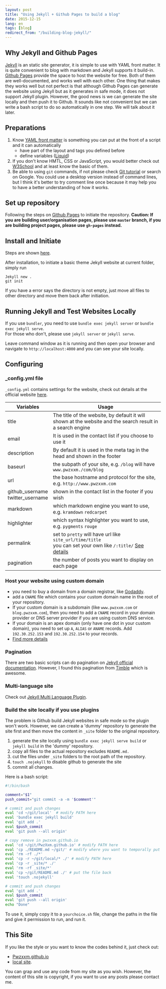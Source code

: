 ```yaml
---
layout: post
title: "Using Jekyll + Github Pages to build a blog"
date: 2015-12-15
lang: en
tags: [blog]
redirect_from: "/building-blog-jekyll/"
---
```


## Why Jekyll and Github Pages
[Jekyll](https://jekyllrb.com/) is an static site generator, it is simple to use with YAML front matter. It is quite convenient to blog with markdown and Jekyll supports it build-in. [Github Pages](https://pages.github.com/) provide the space to host the website for free. Both of them are well-documented, and works well with each other. One thing that makes they works well but not perfect is that although Github Pages can generate the website using Jekyll but as it generates in safe mode, it does not support Jekyll plugin. However, the good news is we can generate the site locally and then push it to Github. It sounds like not convenient but we can write a bash script to do so automatically in one step. We will talk about it later.


## Preparations
1. Know [YAML front matter](http://jekyllrb.com/docs/frontmatter/) is something you can put at the front of a script and it can automatically
    - have part of the layout and tags you defined before
    - define variables ([Liquid](http://liquidmarkup.org/))
2. If you don't know HMTL, CSS or JavaScript, you would better check out [W3School](http://www.w3schools.com/) and at least know the basic of them.
3. Be able to using `git` commands, if not please check [Git tutorial](http://rogerdudler.github.io/git-guide/) or search on Google. You could use a desktop version instead of command lines, but I think it's better to try comment line once because it may help you to have a better understanding of how it works.

## Set up repository
Following the steps on [Github Pages](https://pages.github.com/) to initiate the repository. **Caution: If you are building user/organisation pages, please use `master` branch, if you are building project pages, please use `gh-pages` instead.**

## Install and Initiate
Steps are shown [here](https://help.github.com/articles/using-jekyll-with-pages/).

After installation, to initiate a basic theme Jekyll website at current folder, simply run

```
Jekyll new .
git init
```

If you have a error says the directory is not empty, just move all files to other directory and move them back after initiation.

## Running Jekyll and Test Websites Locally
If you use `bundler`, you need to use `bundle exec jekyll server` or `bundle exec jekyll serve`.<br>For those who don't, please use `jekyll server` or `jekyll serve`.

Leave command window as it is running and then open your browser and navigate to `http://localhost:4000` and you can see your site locally.

## Configuring
### \_config.yml file
`_config.yml` contains settings for the website, check out details at the official website [here](http://jekyllrb.com/docs/configuration/).

Variables | Usage
---|---
title | The title of the website, by default it will shown at the website and the search result in a search engine
email | It is used in the contact list if you choose to use it
description | By default it is used in the meta tag in the head and shown in the footer
baseurl | the subpath of your site, e.g. `/blog` will have `www.pwzxxm./com/blog`
url | the base hostname and protocol for the site, e.g. `http://www.pwzxxm.com`
github\_username<br>twitter\_username | shown in the contact list in the footer if you wish
markdown | which markdown engine you want to use, e.g. `kramdown` `redcarpet`
highlighter | which syntax highlighter you want to use, e.g. `pygments` `rouge`
permalink | set to `pretty` will have url like `site_url/time/title` <br> you can set your own like `/:title/` [See details](http://jekyllrb.com/docs/permalinks/)
pagination | the number of posts you want to display on each page

### Host your website using custom domain
- you need to buy a domain from a domain registrar, like [Godaddy](https://godaddy.com).
- add a `CNAME` file which contains your custom domain name in the root of your repository.
- If your custom domain is a subdomain (like `www.pwzxxm.com` or `blog.pwzxxm.com`), then you need to add a `CNAME` record in your domain provider or DNS server provider if you are using custom DNS service.
- If your domain is an apex domain (only have one dot in your custom domain), you need to set up `A`, `ALIAS` or `ANAME` records. Add `192.30.252.153` and `192.30.252.154` to your records.
- [Find more details](https://help.github.com/articles/setting-up-a-custom-domain-with-github-pages/)

### Pagination
There are two basic scripts can do pagination on [Jekyll official documentation](http://jekyllrb.com/docs/pagination/).
However, I found this pagination from [Timble](http://www.timble.net/blog/2015/05/07/better-pagination-for-jekyll.html) which is awesome.

### Multi-language site
Check out [Jekyll Multi Language Plugin](http://jekyll-langs.liaohuqiu.net/).

### Build the site locally if you use plugins
The problem is Github build Jekyll websites in safe mode so the plugin won't work. However, we can create a 'dummy' repository to generate the site first and then move the content in `_site` folder to the original repository.

1. generate the site locally using `bundle exec jekyll serve build` or `jekyll build` in the 'dummy' repository.
2. copy all files to the actual repository excludes `README.md.`
3. cut the files under  `_site` folders to the root path of the repository.
4. `touch .nojekyll` to disable github to generate the site
5. commit all changes.

Here is a bash script:

```bash
#!/bin/bash

comment="$1"
push_commit="git commit -a -m '$comment'"

# commit and push changes
eval 'cd ~/git/local'  # modify PATH here
eval 'bundle exec jekyll build'
eval 'git add .'
eval $push_commit
eval 'git push --all origin'

# copy remove in pwzxxm.github.io
eval 'cd ~/git/PwzXxm.github.io' # modify PATH here
eval 'cp ./README.md ~/git/' # modify where you want to temporally put the README.md
eval 'rm -rf ./*'
eval 'cp -r ~/git/local/* ./' # modify PATH here
eval 'cp -r _site/* ./'
eval 'rm -rf _site/*'
eval 'cp ~/git/README.md ./' # put the file back
eval 'touch .nojekyll'

# commit and push changes
eval 'git add .'
eval $push_commit
eval 'git push --all origin'
echo "Done"
```

To use it, simply copy it to a `yourchoice.sh` file, change the paths in the file and give it permission to run, and run it.

## This Site
If you like the style or you want to know the codes behind it, just check out:

- [Pwzxxm.github.io](https://github.com/PwzXxm/PwzXxm.github.io)
- [local site](https://github.com/PwzXxm/local-site).

You can grap and use any code from my site as you wish. However, the content of this site is copyright, if you want to use any posts please contact me.
